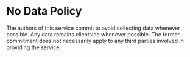 # No Data Policy

The authors of this service commit to avoid collecting data whenever possible.
Any data remains clientside whenever possible.
The former commitment does not necessarily apply to any third parties involved in providing the service.
